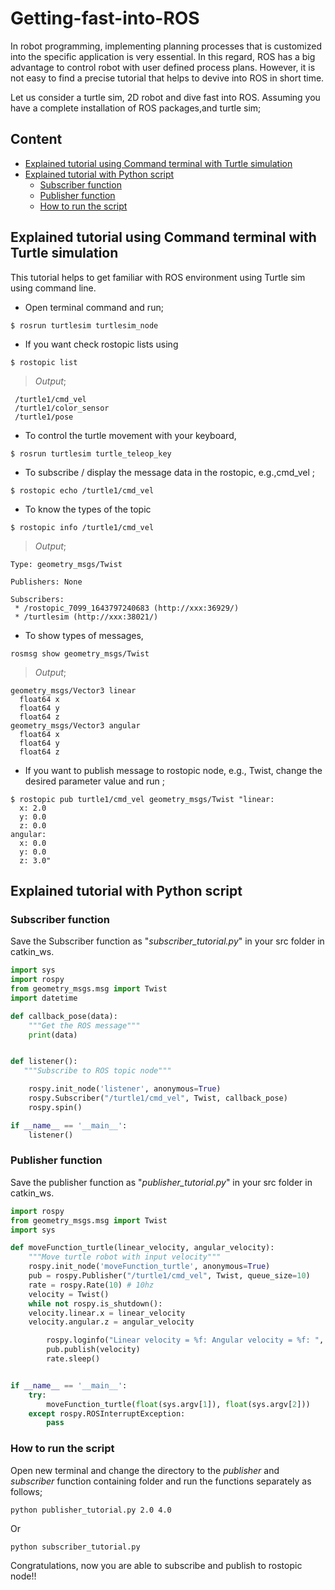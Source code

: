 # Getting-fast-into-ROS

In robot programming, implementing planning processes that is customized into the specific application is very essential. In this regard, ROS has a big advantage to control robot with user defined process plans. However, it is not easy to find a precise tutorial that helps to devive into ROS in short time. 

Let us consider a turtle sim, 2D robot and dive fast into ROS. Assuming you have a complete installation of ROS packages,and turtle sim; 

## Content
  * [Explained tutorial using Command terminal with Turtle simulation](#explained-tutorial-using-command-terminal-with-turtle-simulation)
  * [Explained tutorial with Python script](#explained-tutorial-with-python-script)
    + [Subscriber function](#subscriber-function)
    + [Publisher function](#publisher-function)
    + [How to run the script](#how-to-run-the-script)


## Explained tutorial using Command terminal with Turtle simulation
This tutorial helps to get familiar with ROS environment using Turtle sim using command line.

+ Open terminal command and run;
```
$ rosrun turtlesim turtlesim_node
```
+ If you want check rostopic lists using 
```
$ rostopic list
```
> *Output*;
```
 /turtle1/cmd_vel
 /turtle1/color_sensor
 /turtle1/pose 
```

+ To control the turtle movement with your keyboard, 
```
$ rosrun turtlesim turtle_teleop_key
```

+ To subscribe / display the message data in the rostopic, e.g.,cmd_vel ;

```
$ rostopic echo /turtle1/cmd_vel
```
+ To know the types of the topic
```
$ rostopic info /turtle1/cmd_vel
```
> *Output*;
```
Type: geometry_msgs/Twist

Publishers: None

Subscribers: 
 * /rostopic_7099_1643797240683 (http://xxx:36929/)
 * /turtlesim (http://xxx:38021/)
```

+ To show types of messages, 
```
rosmsg show geometry_msgs/Twist
```
> *Output*;
```
geometry_msgs/Vector3 linear
  float64 x
  float64 y
  float64 z
geometry_msgs/Vector3 angular
  float64 x
  float64 y
  float64 z
```
+ If you want to publish message to rostopic node, e.g., Twist, change the desired parameter value and run ;
```
$ rostopic pub turtle1/cmd_vel geometry_msgs/Twist "linear:
  x: 2.0
  y: 0.0
  z: 0.0
angular:
  x: 0.0
  y: 0.0
  z: 3.0" 
```

## Explained tutorial with Python script

### Subscriber function
Save the Subscriber function as "*subscriber_tutorial.py*" in your src folder in catkin_ws.
```python
import sys
import rospy
from geometry_msgs.msg import Twist
import datetime

def callback_pose(data):
    """Get the ROS message"""   
    print(data)


def listener():
   """Subscribe to ROS topic node"""

    rospy.init_node('listener', anonymous=True)
    rospy.Subscriber("/turtle1/cmd_vel", Twist, callback_pose)
    rospy.spin()

if __name__ == '__main__':
    listener()
```    
### Publisher function
Save the publisher function as "*publisher_tutorial.py*" in your src folder in catkin_ws.
```python
import rospy
from geometry_msgs.msg import Twist
import sys

def moveFunction_turtle(linear_velocity, angular_velocity):
    """Move turtle robot with input velocity"""
    rospy.init_node('moveFunction_turtle', anonymous=True)
    pub = rospy.Publisher("/turtle1/cmd_vel", Twist, queue_size=10)
    rate = rospy.Rate(10) # 10hz
    velocity = Twist()
    while not rospy.is_shutdown():
	velocity.linear.x = linear_velocity
	velocity.angular.z = angular_velocity

        rospy.loginfo("Linear velocity = %f: Angular velocity = %f: ", linear_velocity, angular_velocity)
        pub.publish(velocity)
        rate.sleep()


if __name__ == '__main__':
    try:
        moveFunction_turtle(float(sys.argv[1]), float(sys.argv[2]))
    except rospy.ROSInterruptException:
        pass
```
### How to run the script
Open new terminal and change the directory to the *publisher* and *subscriber* function containing folder and run the functions separately as follows;
```
python publisher_tutorial.py 2.0 4.0
```
Or 

```
python subscriber_tutorial.py
```


Congratulations, now you are able to subscribe and publish to rostopic node!!
